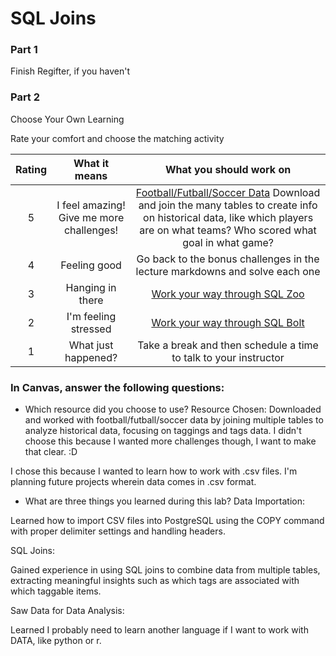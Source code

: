 # SQL Joins

### Part 1

Finish Regifter, if you haven't

### Part 2

Choose Your Own Learning

Rate your comfort and choose the matching activity

| Rating |              What it means               |                                                                                                               What you should work on                                                                                                               |
| :----: | :--------------------------------------: | :-------------------------------------------------------------------------------------------------------------------------------------------------------------------------------------------------------------------------------------------------: |
|   5    | I feel amazing! Give me more challenges! | [Football/Futball/Soccer Data](https://github.com/jokecamp/FootballData/tree/master/openFootballData) Download and join the many tables to create info on historical data, like which players are on what teams? Who scored what goal in what game? |
|   4    |               Feeling good               |                                                                                     Go back to the bonus challenges in the lecture markdowns and solve each one                                                                                     |
|   3    |             Hanging in there             |                                                                                                 [Work your way through SQL Zoo](https://sqlzoo.net)                                                                                                 |
|   2    |           I'm feeling stressed           |                                                                                                [Work your way through SQL Bolt](https://sqlbolt.com)                                                                                                |
|   1    |           What just happened?            |                                                                                          Take a break and then schedule a time to talk to your instructor                                                                                           |

### In Canvas, answer the following questions:

- Which resource did you choose to use?
  Resource Chosen: Downloaded and worked with football/futball/soccer data by joining multiple tables to analyze historical data, focusing on taggings and tags data. I didn't choose this because I wanted more challenges though, I want to make that clear. :D

I chose this because I wanted to learn how to work with .csv files. I'm planning future projects wherein data comes in .csv format.

- What are three things you learned during this lab?
  Data Importation:

Learned how to import CSV files into PostgreSQL using the COPY command with proper delimiter settings and handling headers.

SQL Joins:

Gained experience in using SQL joins to combine data from multiple tables, extracting meaningful insights such as which tags are associated with which taggable items.

Saw Data for Data Analysis:

Learned I probably need to learn another language if I want to work with DATA, like python or r.
